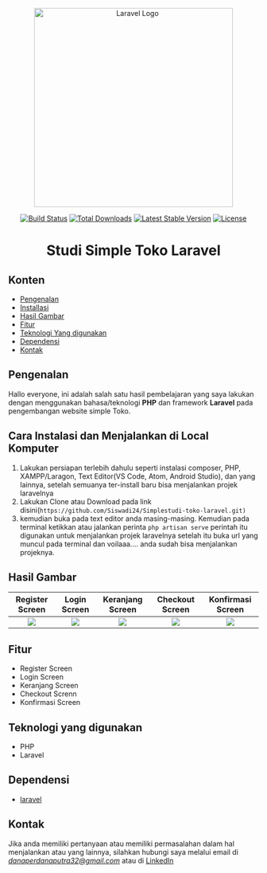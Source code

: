 <p align="center"><a href="https://laravel.com" target="_blank"><img src="https://raw.githubusercontent.com/laravel/art/master/logo-lockup/5%20SVG/2%20CMYK/1%20Full%20Color/laravel-logolockup-cmyk-red.svg" width="400" alt="Laravel Logo"></a></p>

<p align="center">
<a href="https://github.com/laravel/framework/actions"><img src="https://github.com/laravel/framework/workflows/tests/badge.svg" alt="Build Status"></a>
<a href="https://packagist.org/packages/laravel/framework"><img src="https://img.shields.io/packagist/dt/laravel/framework" alt="Total Downloads"></a>
<a href="https://packagist.org/packages/laravel/framework"><img src="https://img.shields.io/packagist/v/laravel/framework" alt="Latest Stable Version"></a>
<a href="https://packagist.org/packages/laravel/framework"><img src="https://img.shields.io/packagist/l/laravel/framework" alt="License"></a>
</p>

<h1 align="center">
  Studi Simple Toko Laravel
</h1>

## Konten
- [Pengenalan](#pengenalan)
- [Installasi](#Cara-Instalasi-dan-Menjalankan-di-Local-Komputer)
- [Hasil Gambar](#Hasil-Gambar)
- [Fitur](#Fitur)
- [Teknologi Yang digunakan](#Teknologi-yang-digunakan)
- [Dependensi](#Dependensi)
- [Kontak](#Kontak)

## Pengenalan
Hallo everyone, ini adalah salah satu hasil pembelajaran yang saya lakukan dengan menggunakan bahasa/teknologi **PHP** dan framework **Laravel** pada pengembangan website simple Toko.

## Cara Instalasi dan Menjalankan di Local Komputer
1. Lakukan persiapan terlebih dahulu seperti instalasi composer, PHP, XAMPP/Laragon, Text Editor(VS Code, Atom, Android Studio), dan yang lainnya, setelah semuanya ter-install baru bisa menjalankan projek laravelnya <br>
2. Lakukan Clone atau Download pada link disini(```https://github.com/Siswadi24/Simplestudi-toko-laravel.git)```
3. kemudian buka pada text editor anda masing-masing. Kemudian pada terminal ketikkan atau jalankan perinta `php artisan serve` perintah itu digunakan untuk menjalankan projek laravelnya setelah itu buka url yang muncul pada terminal dan voilaaa.... anda sudah bisa menjalankan projeknya. 

## Hasil Gambar
Register Screen | Login Screen | Keranjang Screen | Checkout Screen | Konfirmasi Screen
:----------:|:----------:| :----------:| :----------:| :----------:| 
<img src="Demo/apps/welcome.jpeg"/> | <img src="Demo/apps/quiz1.jpeg"/> | <img src="Demo/apps/result.jpeg"/> | <img src="Demo/apps/result.jpeg"/> | <img src="Demo/apps/result.jpeg"/>

## Fitur
- Register Screen
- Login Screen
- Keranjang Screen
- Checkout Screnn
- Konfirmasi Screen

## Teknologi yang digunakan
- PHP
- Laravel

## Dependensi
- [laravel](https://laravel.com/docs/11.x)

## Kontak
Jika anda memiliki pertanyaan atau memiliki permasalahan dalam hal menjalankan atau yang lainnya, silahkan hubungi saya melalui email di *danaperdanaputra32@gmail.com* atau di [LinkedIn](https://www.linkedin.com/in/siswadi-perdana-putra-0b670a22b/)
